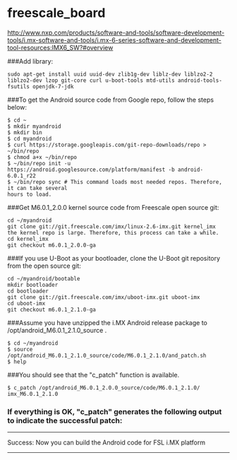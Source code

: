 # freescale_board


http://www.nxp.com/products/software-and-tools/software-development-tools/i.mx-software-and-tools/i.mx-6-series-software-and-development-tool-resources:IMX6_SW?#overview

###Add library: 

```
sudo apt-get install uuid uuid-dev zlib1g-dev liblz-dev liblzo2-2 liblzo2-dev lzop git-core curl u-boot-tools mtd-utils android-tools-fsutils openjdk-7-jdk

```

###To get the Android source code from Google repo, follow the steps below:
```
$ cd ~
$ mkdir myandroid
$ mkdir bin
$ cd myandroid
$ curl https://storage.googleapis.com/git-repo-downloads/repo > ~/bin/repo
$ chmod a+x ~/bin/repo
$ ~/bin/repo init -u https://android.googlesource.com/platform/manifest -b android-6.0.1_r22
$ ~/bin/repo sync # This command loads most needed repos. Therefore, it can take several
hours to load.

```
###Get M6.0.1_2.0.0 kernel source code from Freescale open source git:
```
cd ~/myandroid
git clone git://git.freescale.com/imx/linux-2.6-imx.git kernel_imx
the kernel repo is large. Therefore, this process can take a while.
cd kernel_imx
git checkout m6.0.1_2.0.0-ga
```


###If you use U-Boot as your bootloader, clone the U-Boot git repository from the open source git:
```
cd ~/myandroid/bootable
mkdir bootloader
cd bootloader
git clone git://git.freescale.com/imx/uboot-imx.git uboot-imx
cd uboot-imx
git checkout m6.0.1_2.1.0-ga

```


###Assume you have unzipped the i.MX Android release package to /opt/android_M6.0.1_2.1.0_source .
```
$ cd ~/myandroid
$ source /opt/android_M6.0.1_2.1.0_source/code/M6.0.1_2.1.0/and_patch.sh
$ help
```
###You should see that the "c_patch" function is available.
```
$ c_patch /opt/android_M6.0.1_2.0.0_source/code/M6.0.1_2.1.0/ imx_M6.0.1_2.1.0

```

### If everything is OK, "c_patch" generates the following output to indicate the successful patch:
*****************************************************************
Success: Now you can build the Android code for FSL i.MX platform
*****************************************************************


